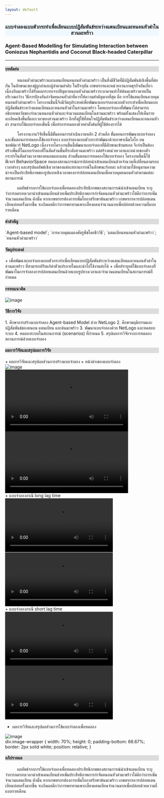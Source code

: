 ```yaml
---
layout: default
---
```



<div style="text-align: center; background-color: #F0F8FF"><h3> แบบจำลองแบบตัวกระทำเพื่อเลียนแบบปฏิสัมพันธ์ระหว่างแตนเบียนและหนอนหัวดำในสวนมะพร้าว </h3></div>

<h3> Agent-Based Modelling for Simulating Interaction between Goniozus Nephantidis and Coconut Black-headed Caterpillar </h3>

<hr>

<div style="background-color: #DCDCDC"><h4> บทคัดย่อ </h4></div>
<p> &nbsp;&nbsp;&nbsp;&nbsp;&nbsp;&nbsp;&nbsp;&nbsp;&nbsp;&nbsp;หนอนหัวดำมะพร้าวและแตนเบียนหนอนหัวดำมะพร้าว เป็นสิ่งมีชีวิตที่มีปฏิสัมพันธ์เชิงพื้นที่ต่อกัน ในลักษณะของผู้ถูกล่าและผู้ล่าตามลำดับ ในปัจจุบัน เกษตรกรและหน่วยงานภาคธุรกิจอันเกี่ยวเนื่องกับมะพร้าวได้รับผลกระทบจากปัญหาหนอนหัวดำมะพร้าวระบาดจนทำให้ต้นมะพร้าวตายเป็นบริเวณกว้าง วิธีการป้องกันกำจัดหนอนหัวดำที่ควรให้ความสำคัญมากที่สุด คือ การใช้แตนเบียนควบคุมหนอนหัวดำมะพร้าว โครงงานชิ้นนี้จึงมีวัตถุประสงค์เพื่อพัฒนาแบบจำลองแบบตัวกระทำเพื่อเลียนแบบปฏิสัมพันธ์ระหว่างแตนเบียนและหนอนหัวดำในสวนมะพร้าว โดยแบบจำลองที่พัฒนาได้สามารถอธิบายพลวัตของจำนวนหนอนหัวดำและจำนวนแตนเบียนในสวนมะพร้าว พร้อมทั้งแสดงให้เห็นรายละเอียดเชิงพื้นที่และเวลาของสวนมะพร้าว อีกทั้งผู้ใช้ที่สนใจปฏิสัมพันธ์ระหว่างแตนเบียนและหนอนหัวดำ สามารถใช้แบบจำลองชิ้นนี้ เพื่อทำการทดลองด้วยค่าตั้งต้นที่ผู้ใช้ต้องการได้
</p>

<p> &nbsp;&nbsp;&nbsp;&nbsp;&nbsp;&nbsp;&nbsp;&nbsp;&nbsp;&nbsp;โครงงานงานวิจัยชิ้นนี้มีขั้นตอนการดำเนินงานหลัก 2 ส่วนคือ ขั้นตอนการพัฒนาแบบจำลอง และขั้นตอนการทดลองใช้แบบจำลอง แบบจำลองแบบตัวกระทำพัฒนาด้วยภาษาเน็ตโลโก บนซอฟต์แวร์ NetLogo เนื่องจากโครงงานชิ้นนี้พัฒนาแบบจำลองที่มีลักษณะข้ามสเกล จึงจำเป็นต้องสร้างพื้นที่ในแบบจำลองที่ในสัดส่วนพื้นที่ระดับสวนมะพร้าว แต่สร้างหน่วยเวลาและหน่วยของตัวกระทำในสัดส่วนเวลาของหนอนและแตน  ส่วนขั้นตอนการทดลองใช้แบบจำลอง โครงงานชิ้นนี้ใช้ฟีเจอร์ BehaviorSpace ทดลองสถานการณ์การปล่อยนำเข้าแตนเบียนด้วยจำนวนที่เปลี่ยนตามรอบเวลาต่างๆ และสรุปผลลัพธ์เชิงเวลาของแต่ละสถานการณ์ในลักษณะร้อยละ แล้วนำมาใช้อนุมานความน่าจะเป็นประสิทธิภาพของรูปแบบเชิงเวลาของการปล่อยแตนเบียนเพื่อควบคุมหนอนหัวดำตามแต่ละสถานการณ์
</p>

<p> &nbsp;&nbsp;&nbsp;&nbsp;&nbsp;&nbsp;&nbsp;&nbsp;&nbsp;&nbsp;ผลลัพธ์จากการใช้แบบจำลองเพื่อทดลองประสิทธิภาพของสถานการณ์นำเข้าแตนเบียน ระบุว่าการลดรอบเวลานำเข้าแตนเบียนช่วยเพิ่มประสิทธิภาพการกำจัดหนอนหัวดำมะพร้าวได้ดีกว่าการเพิ่มจำนวนแตนเบียน ดังนั้น หากเกษตรกรต้องการเพิ่มโอกาสรักษาต้นมะพร้าว เกษตรกรควรปล่อยแตนเบียนบ่อยครั้งมากขึ้น จะเกิดผลดีกว่าการพยายามเพาะเลี้ยงแตนจำนวนมากเพื่อปล่อยด้วยความถี่แบบรายเดือน
</p>


<div style="background-color: #DCDCDC"><h4> คำสำคัญ </h4></div>
`Agent-based model`; 
`การควบคุมแมลงศัตรูพืชโดยชีววิธี`; 
`แตนเบียนหนอนหัวดำมะพร้าว`; 
`หนอนหัวดำมะพร้าว`


<div style="background-color: #DCDCDC"><h4> วัตถุประสงค์ </h4></div>
+ เพื่อพัฒนาแบบจำลองแบบตัวกระทำเพื่อเลียนแบบปฏิสัมพันธ์ระหว่างแตนเบียนและหนอนหัวดำในสวนมะพร้าว ที่สามารถปรับแก้ค่าตัวแปรภายในและนำไปใช้งานต่อได้
+ เพื่อประยุกต์ใช้แบบจำลองที่พัฒนาในการจำลองการปล่อยแตนเบียนด้วยแบบรูปทางเวลาและจำนวนแตนเบียนในสถานการณ์ที่กำหนด


<div style="background-color: #DCDCDC"><h4> กรอบแนวคิด </h4></div>
<div class="image-wrapper">
  <img src="https://bussakornkrit.github.io/bussajournal/image/framework.JPG" alt="image">
</div>


<div style="background-color: #DCDCDC"><h4> วิธีการวิจัย </h4></div>
1. ศึกษาการสร้างแบบจำลอง Agent-based Model ด้วย NetLogo
2. ศึกษาพฤติกรรมและปฏิสัมพันธ์ของหนอน แตนเบียน และต้นมะพร้าว
3. พัฒนาแบบจำลองด้วย NetLogo และทดสอบระบบ
4. ทดลองระบบในสถานการณ์ (scenarios) ที่กำหนด
5. สรุปผลการวิจัยจากการทดลองสถานการณ์ด้วยแบบจำลอง


<div style="background-color: #DCDCDC"><h4> ผลการวิจัยและสรุปผลการวิจัย </h4></div>
+ ผลการวิจัยและสรุปผลส่วนการสร้างแบบจำลอง 
  +  หน้าต่างของแบบจำลอง
<div class="image-wrapper">
  <img src="https://bussakornkrit.github.io/bussajournal/image/interface.JPG" alt="image">
</div>
  <div class="myvideo">
   <video  style="display:block; width:80%; height:auto;" autoplay controls loop="loop">
       <source src="https://bussakornkrit.github.io/bussajournal/video/ctpwaspsdemo_fullscr_worsencase.mp4" type="video/mp4" />   
   </video>
  </div>
  <div class="myvideo">
   <video  style="display:block; width:80%; height:auto;" autoplay controls loop="loop">
       <source src="https://bussakornkrit.github.io/bussajournal/video/ctpwaspsdemo_fullscr_bestcaseofcoco.mp4" type="video/mp4" />   
   </video>
  </div>
  + แบบจำลองกรณี long lag time
  <div class="myvideo">
   <video  style="display:block; width:70%; height:auto;" autoplay controls loop="loop">
       <source src="https://bussakornkrit.github.io/bussajournal/video/ctpwaspsdemo_world_longtimelag.mp4" type="video/mp4" />   
   </video>
  </div>
  <div class="myvideo">
   <video  style="display:block; width:70%; height:auto;" autoplay controls loop="loop">
       <source src="https://bussakornkrit.github.io/bussajournal/video/ctpwaspsdemo_graph_longtimelag.mp4" type="video/mp4" />   
   </video>
  </div>
  + แบบจำลองกรณี short lag time
  <div class="myvideo">
   <video  style="display:block; width:70%; height:auto;" autoplay controls loop="loop">
       <source src="https://bussakornkrit.github.io/bussajournal/video/ctpwaspsdemo_world_shorttimelag.mp4" type="video/mp4" />   
   </video>
  </div>
  <div class="myvideo">
   <video  style="display:block; width:70%; height:auto;" autoplay controls loop="loop">
       <source src="https://bussakornkrit.github.io/bussajournal/video/ctpwaspsdemo_graph_shorttimelag.mp4.mp4" type="video/mp4" />   
   </video>
  </div>
  
+ ผลการวิจัยและสรุปผลส่วนการใช้แบบจำลองเพื่อทดลอง
<div class="image-wrapper">
  <img src="https://bussakornkrit.github.io/bussajournal/image/barchartall.JPG" alt="image">
</div>
div.image-wrapper {
    width: 70%;
    height: 0;
    padding-bottom: 66.67%;
    border: 2px solid white;
    position: relative;
}
  

<div style="background-color: #DCDCDC"><h4> อภิปรายผล </h4></div>
<p> &nbsp;&nbsp;&nbsp;&nbsp;&nbsp;&nbsp;&nbsp;&nbsp;&nbsp;&nbsp;ผลลัพธ์จากการใช้แบบจำลองเพื่อทดลองประสิทธิภาพของสถานการณ์นำเข้าแตนเบียน ระบุว่าการลดรอบเวลานำเข้าแตนเบียนช่วยเพิ่มประสิทธิภาพการกำจัดหนอนหัวดำมะพร้าวได้ดีกว่าการเพิ่มจำนวนแตนเบียน ดังนั้น หากเกษตรกรต้องการเพิ่มโอกาสรักษาต้นมะพร้าว เกษตรกรควรปล่อยแตนเบียนบ่อยครั้งมากขึ้น จะเกิดผลดีกว่าการพยายามเพาะเลี้ยงแตนเบียนจำนวนมากเพื่อปล่อยด้วยความถี่แบบรายเดือน
</p>
